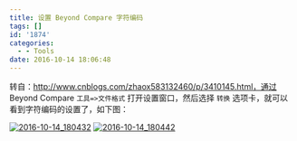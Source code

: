 ```yaml
---
title: 设置 Beyond Compare 字符编码
tags: []
id: '1874'
categories:
  - - Tools
date: 2016-10-14 18:06:48
---
```


转自：http://www.cnblogs.com/zhaox583132460/p/3410145.html，通过 Beyond Compare `工具=>文件格式` 打开设置窗口，然后选择 `转换` 选项卡，就可以看到字符编码的设置了，如下图：
<!-- more -->
[![2016-10-14_180432](http://www.mycode.net.cn/wp-content/uploads/2016/10/2016-10-14_180432.png)](http://www.mycode.net.cn/wp-content/uploads/2016/10/2016-10-14_180432.png) [![2016-10-14_180442](http://www.mycode.net.cn/wp-content/uploads/2016/10/2016-10-14_180442.png)](http://www.mycode.net.cn/wp-content/uploads/2016/10/2016-10-14_180442.png)